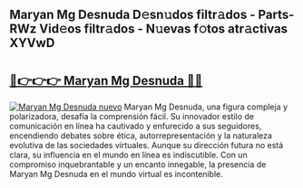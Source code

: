 ## Maryan Mg Desnuda D𝚎sn𝚞dos filtr𝚊dos - Parts-RWz Vid𝚎os filtr𝚊dos - N𝚞evas f𝚘tos atr𝚊ctivas XYVwD

# <h2><a href="http://mb4119j.tromn.icu/?c=Maryan+Mg+Desnuda">🔗👉👉👉 Maryan Mg Desnuda 🔗🔗</a></h2>

[![Maryan Mg Desnuda nuevo](https://i.imgur.com/pEAQMta.gif)](http://mb4119j.tromn.icu/?c=Maryan+Mg+Desnuda)
Maryan Mg Desnuda, una figura compleja y polarizadora, desafía la comprensión fácil. Su innovador estilo de comunicación en línea ha cautivado y enfurecido a sus seguidores, encendiendo debates sobre ética, autorrepresentación y la naturaleza evolutiva de las sociedades virtuales. Aunque su dirección futura no está clara, su influencia en el mundo en línea es indiscutible. Con un compromiso inquebrantable y un encanto innegable, la presencia de Maryan Mg Desnuda en el mundo virtual es incontenible.
